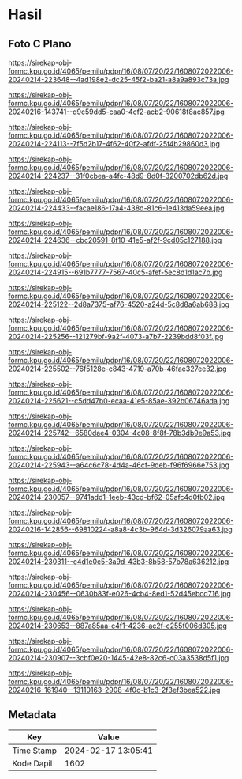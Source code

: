 # Hasil

## Foto C Plano

https://sirekap-obj-formc.kpu.go.id/4065/pemilu/pdpr/16/08/07/20/22/1608072022006-20240214-223648--4ad198e2-dc25-45f2-ba21-a8a9a893c73a.jpg

https://sirekap-obj-formc.kpu.go.id/4065/pemilu/pdpr/16/08/07/20/22/1608072022006-20240216-143741--d9c59dd5-caa0-4cf2-acb2-90618f8ac857.jpg

https://sirekap-obj-formc.kpu.go.id/4065/pemilu/pdpr/16/08/07/20/22/1608072022006-20240214-224113--7f5d2b17-4f62-40f2-afdf-25f4b29860d3.jpg

https://sirekap-obj-formc.kpu.go.id/4065/pemilu/pdpr/16/08/07/20/22/1608072022006-20240214-224237--31f0cbea-a4fc-48d9-8d0f-3200702db62d.jpg

https://sirekap-obj-formc.kpu.go.id/4065/pemilu/pdpr/16/08/07/20/22/1608072022006-20240214-224433--facae186-17a4-438d-81c6-1e413da59eea.jpg

https://sirekap-obj-formc.kpu.go.id/4065/pemilu/pdpr/16/08/07/20/22/1608072022006-20240214-224636--cbc20591-8f10-41e5-af2f-9cd05c127188.jpg

https://sirekap-obj-formc.kpu.go.id/4065/pemilu/pdpr/16/08/07/20/22/1608072022006-20240214-224915--691b7777-7567-40c5-afef-5ec8d1d1ac7b.jpg

https://sirekap-obj-formc.kpu.go.id/4065/pemilu/pdpr/16/08/07/20/22/1608072022006-20240214-225122--2d8a7375-af76-4520-a24d-5c8d8a6ab688.jpg

https://sirekap-obj-formc.kpu.go.id/4065/pemilu/pdpr/16/08/07/20/22/1608072022006-20240214-225256--121279bf-9a2f-4073-a7b7-2239bdd8f03f.jpg

https://sirekap-obj-formc.kpu.go.id/4065/pemilu/pdpr/16/08/07/20/22/1608072022006-20240214-225502--76f5128e-c843-4719-a70b-46fae327ee32.jpg

https://sirekap-obj-formc.kpu.go.id/4065/pemilu/pdpr/16/08/07/20/22/1608072022006-20240214-225621--c5dd47b0-ecaa-41e5-85ae-392b06746ada.jpg

https://sirekap-obj-formc.kpu.go.id/4065/pemilu/pdpr/16/08/07/20/22/1608072022006-20240214-225742--6580dae4-0304-4c08-8f8f-78b3db9e9a53.jpg

https://sirekap-obj-formc.kpu.go.id/4065/pemilu/pdpr/16/08/07/20/22/1608072022006-20240214-225943--a64c6c78-4d4a-46cf-9deb-f96f6966e753.jpg

https://sirekap-obj-formc.kpu.go.id/4065/pemilu/pdpr/16/08/07/20/22/1608072022006-20240214-230057--9741add1-1eeb-43cd-bf62-05afc4d0fb02.jpg

https://sirekap-obj-formc.kpu.go.id/4065/pemilu/pdpr/16/08/07/20/22/1608072022006-20240216-142856--69810224-a8a8-4c3b-964d-3d326079aa63.jpg

https://sirekap-obj-formc.kpu.go.id/4065/pemilu/pdpr/16/08/07/20/22/1608072022006-20240214-230311--c4d1e0c5-3a9d-43b3-8b58-57b78a636212.jpg

https://sirekap-obj-formc.kpu.go.id/4065/pemilu/pdpr/16/08/07/20/22/1608072022006-20240214-230456--0630b83f-e026-4cb4-8ed1-52d45ebcd716.jpg

https://sirekap-obj-formc.kpu.go.id/4065/pemilu/pdpr/16/08/07/20/22/1608072022006-20240214-230653--887a85aa-c4f1-4236-ac2f-c255f006d305.jpg

https://sirekap-obj-formc.kpu.go.id/4065/pemilu/pdpr/16/08/07/20/22/1608072022006-20240214-230907--3cbf0e20-1445-42e8-82c6-c03a3538d5f1.jpg

https://sirekap-obj-formc.kpu.go.id/4065/pemilu/pdpr/16/08/07/20/22/1608072022006-20240216-161940--13110163-2908-4f0c-b1c3-2f3ef3bea522.jpg


## Metadata

| Key        | Value               |
| ---------- | ------------------- |
| Time Stamp | 2024-02-17 13:05:41 |
| Kode Dapil | 1602                |




